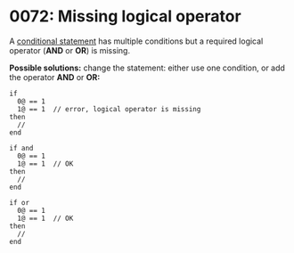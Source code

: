 # 0072: Missing logical operator

A [conditional statement](../../coding/conditions.md) has multiple conditions but a required logical operator \(**AND** or **OR**\) is missing.

**Possible solutions:** change the statement: either use one condition, or add the operator **AND** or **OR:**

```text
if
  0@ == 1
  1@ == 1  // error, logical operator is missing
then
  //
end

if and
  0@ == 1
  1@ == 1  // OK
then
  //
end

if or
  0@ == 1
  1@ == 1  // OK
then
  //
end
```



